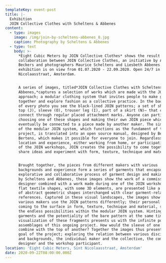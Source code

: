 ```yaml
---
templateKey: event-post
title: |-
  Exhibition
  JOIN Collective Clothes with Scheltens & Abbenes
content:
  - type: images
    image: /img/join-by-scheltens-abbenes_8.jpg
    caption: Photography by Scheltens & Abbenes
  - type: text
    body: >-
      *Eight Cubic Meters by JOIN Collective Clothes* shows the result of a
      collaboration between JOIN Collective Clothes, an initiative by Anouk
      Beckers and photographers Maurice Scheltens and Liesbeth Abbenes. This
      exhibition is on view from 01.07.2020 - 22.09.2020. Open 24/7 in Sint
      Nicolaasstraat, Amsterdam. 


      A series of images, titled*JOIN Collective Clothes with Scheltens &
      Abbenes,*captures a selection of works which are made with the JOIN
      approach; a modular clothing system that invites people to make garments
      together and explore fashion as a collective practice. In the background
      of every photo you see the black-lined JOIN patterns; a set of shapes –
      top (J), sleeve (O), trouser leg (I), part of a skirt (N)– that can
      connect through regular placed attachment marks. Anyone can participate by
      choosing one of these shapes and making their own JOIN piece which can
      eventually be connected to a piece made by another maker. The simplicity
      of the modular JOIN system, which functions as the fundament of the
      project, is translated into an open source manual, designed by Beau
      Bertens, which makes it possible for everyone to join. Regardless of
      location and experience, either working from home, or participating in one
      of the JOIN workshops, JOIN creates the possibility to come together,
      share ideas and experiment with form, texture, technique and material.


      Brought together, the pieces from different makers with various
      backgrounds and experience form a series of garments that encapsulate an
      explorative and collaborative process of garment design and making. Made
      by Scheltens and Abbenes, these images show the work of a commissioned
      designer combined with a work made during one of the JOIN workshops. The
      flat textile shapes, with some 3D elements, are presented like a landscape
      of abstract geometric shapes interchanged with clear garment-related
      references. Captured in these visual landscapes, the images show how the
      various makers use the JOIN patterns differently; their personal choices
      coming to the surface in form, texture, technique and material, showing
      the endless possibilities within the modular JOIN system. Hinting towards
      garments and the potentiality of the bare pattern at the same time, the
      visualization of these fragments presents us with the infinite possible
      assemblages of this ongoing project. How would the sleeve of one maker
      combine with the top of another? Together the images thus present the main
      goal of the project; exploring the relation between various disciplines
      and backgrounds, the individual maker and the collective, the commissioned
      designer and the workshop participant.
location: 'Eight Cubic Meters, Sint Nicolaasstraat, Amsterdam'
date: 2020-09-22T08:00:00.000Z
---
```

